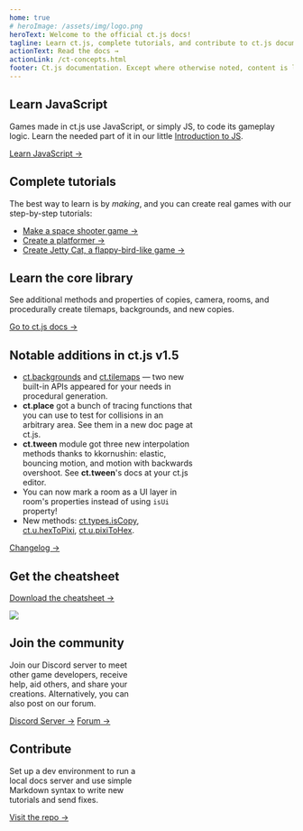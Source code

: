 ```yaml
---
home: true
# heroImage: /assets/img/logo.png
heroText: Welcome to the official ct.js docs!
tagline: Learn ct.js, complete tutorials, and contribute to ct.js documentation
actionText: Read the docs →
actionLink: /ct-concepts.html
footer: Ct.js documentation. Except where otherwise noted, content is licensed under a Creative Commons Attribution 4.0 International License.
---
```


<div class="features">
    <div class="feature">
        <h2>Learn JavaScript</h2>
        <p>Games made in ct.js use JavaScript, or simply JS, to code its gameplay logic. Learn the needed part of it in our little <a href="/jsintro_pt1.html">Introduction to JS</a>.</p>
        <a href="/jsintro_pt1.html" class="button">Learn JavaScript →</a>
    </div>
    <div class="feature">
        <h2>Complete tutorials</h2>
        <p>The best way to learn is by <i>making</i>, and you can create real games with our step-by-step tutorials:</p>
        <ul>
            <li><a href="/tut-making-shooter.html">Make a space shooter game →</a></li>
            <li><a href="/tut-making-platformer.html">Create a platformer →</a></li>
            <li><a href="/tut-making-jettycat.html">Create Jetty Cat, a flappy-bird-like game →</a></li>
        </ul>
    </div>
    <div class="feature">
        <h2>Learn the core library</h2>
        <p>See additional methods and properties of copies, camera, rooms, and procedurally create tilemaps, backgrounds, and new copies.</p>
        <a href="/ct-concepts.html" class="button">Go to ct.js docs →</a>
    </div>
    <div class="feature" style="flex-basis: 65%; max-width: 65%;">
        <h2>Notable additions in ct.js v1.5</h2>
        <ul>
            <li><a href="/ct.backgrounds.html">ct.backgrounds</a> and <a href="/ct.tilemaps.html">ct.tilemaps</a> — two new built-in APIs appeared for your needs in procedural generation.</li>
            <li><b>ct.place</b> got a bunch of tracing functions that you can use to test for collisions in an arbitrary area. See them in a new doc page at ct.js</a>.</li>
            <li><b>ct.tween</b> module got three new interpolation methods thanks to kkornushin: elastic, bouncing motion, and motion with backwards overshoot. See <b>ct.tween</b>'s docs at your ct.js editor.</li>
            <li>You can now mark a room as a UI layer in room's properties instead of using <code>isUi</code> property!</li>
            <li>New methods: <a href="/ct.types.html#ct-types-iscopy-obj-new-in-v1-5">ct.types.isCopy</a>, <a href="/ct.u.html#ct-u-hextopixi-hex-string">ct.u.hexToPixi</a>, <a href="/ct.u.html#ct-u-pixitohex-pixi-number">ct.u.pixiToHex</a>.</li>
        </ul>
        <a href="https://ctjs.rocks/changelog/" target="_blank">Changelog →</a>
    </div>
    <div class="feature">
        <h2>Get the cheatsheet</h2>
        <a class="button" target="_blank" href="https://comigo.itch.io/ct-cheat-sheet">Download the cheatsheet →</a>
        <p></p>
        <img src="/assets/img/CheatsheetThumbnail.png">
    </div>
    <div class="feature"  style="flex-basis: 47.5%; max-width: 47.5%;">
        <h2>Join the community</h2>
        <p>Join our Discord server to meet other game developers, receive help, aid others, and share your creations. Alternatively, you can also post on our forum.</p>
        <a class="button" target="_blank" href="https://discord.gg/CggbPkb">Discord Server →</a>
        <a class="button" target="_blank" href="https://comigo.itch.io/ct/community">Forum →</a>
    </div>
    <div class="feature"  style="flex-basis: 47.5%; max-width: 47.5%;">
        <h2>Contribute</h2>
        <p>Set up a dev environment to run a local docs server and use simple Markdown syntax to write new tutorials and send fixes.</p>
        <a class="button" target="_blank" href="https://github.com/ct-js/docs.ctjs.rocks">Visit the repo →</a>
    </div>
</div>